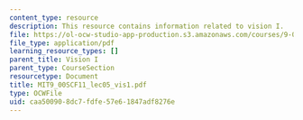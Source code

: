 ```yaml
---
content_type: resource
description: This resource contains information related to vision I.
file: https://ol-ocw-studio-app-production.s3.amazonaws.com/courses/9-00sc-introduction-to-psychology-fall-2011/caa500908dc7fdfe57e61847adf8276e_MIT9_00SCF11_lec05_vis1.pdf
file_type: application/pdf
learning_resource_types: []
parent_title: Vision I
parent_type: CourseSection
resourcetype: Document
title: MIT9_00SCF11_lec05_vis1.pdf
type: OCWFile
uid: caa50090-8dc7-fdfe-57e6-1847adf8276e
---
```


